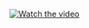 [![Watch the video](https://img.youtube.com/vi/4Pi424VJgcE/0.jpg)](https://www.youtube.com/watch?v=4Pi424VJgcE&list=PLxNPSjHT5qvscDTMaIAY9boOOXAJAS7y4)
